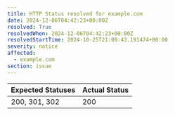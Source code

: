```yaml
---
title: HTTP Status resolved for example.com
date: 2024-12-06T04:42:23+00:00Z
resolved: True
resolvedWhen: 2024-12-06T04:42:23+00:00Z
resolvedStartTime: 2024-10-25T21:09:43.191474+00:00
severity: notice
affected:
  - example.com
section: issue
---
```


| Expected Statuses | Actual Status  |
|-------------------|----------------|
| 200, 301, 302 | 200 |
